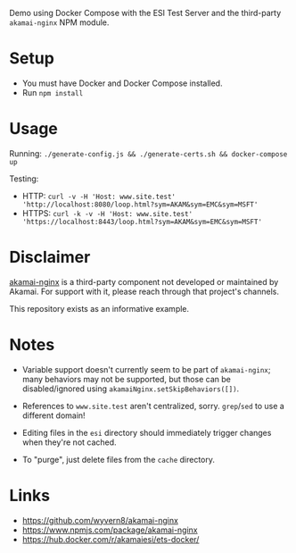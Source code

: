 Demo using Docker Compose with the ESI Test Server and the third-party
`akamai-nginx` NPM module.

# Setup
* You must have Docker and Docker Compose installed.
* Run `npm install`

# Usage
Running: `./generate-config.js && ./generate-certs.sh && docker-compose up`

Testing: 
* HTTP: `curl -v -H 'Host: www.site.test' 'http://localhost:8080/loop.html?sym=AKAM&sym=EMC&sym=MSFT'`
* HTTPS: `curl -k -v -H 'Host: www.site.test' 'https://localhost:8443/loop.html?sym=AKAM&sym=EMC&sym=MSFT'`

# Disclaimer
[akamai-nginx](https://github.com/wyvern8/akamai-nginx) is a third-party
component not developed or maintained by Akamai.
For support with it, please reach through that project's channels.

This repository exists as an informative example.

# Notes
* Variable support doesn't currently seem to be part of `akamai-nginx`;
many behaviors may not be supported, but those can be disabled/ignored
using `akamaiNginx.setSkipBehaviors([])`.

* References to `www.site.test` aren't centralized, sorry. `grep`/`sed` to use a different domain!

* Editing files in the `esi` directory should immediately trigger changes when they're not cached.

* To "purge", just delete files from the `cache` directory.

# Links
* https://github.com/wyvern8/akamai-nginx
* https://www.npmjs.com/package/akamai-nginx
* https://hub.docker.com/r/akamaiesi/ets-docker/
